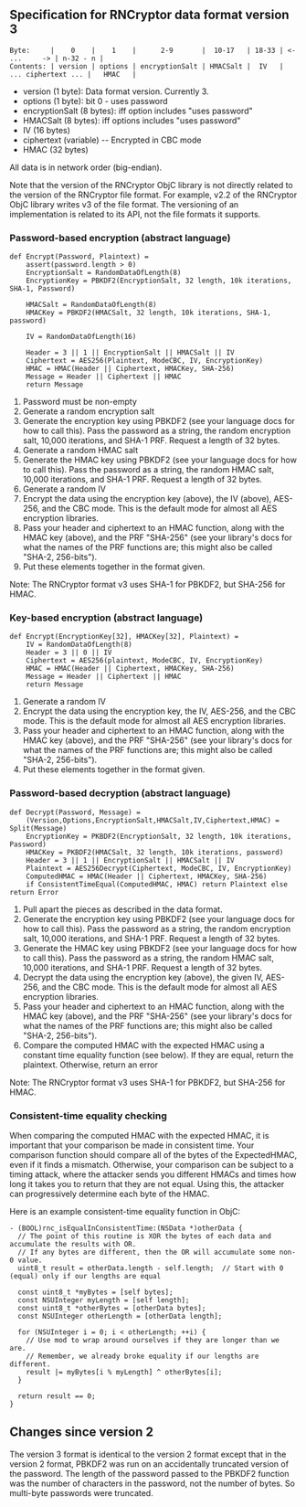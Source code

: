 ## Specification for RNCryptor data format version 3

    Byte:     |    0    |    1    |      2-9       |  10-17   | 18-33 | <-      ...     -> | n-32 - n |
    Contents: | version | options | encryptionSalt | HMACSalt |  IV   | ... ciphertext ... |   HMAC   |
    

* version (1 byte): Data format version. Currently 3.
* options (1 byte): bit 0 - uses password
* encryptionSalt (8 bytes): iff option includes "uses password"
* HMACSalt (8 bytes): iff options includes "uses password"
* IV (16 bytes)
* ciphertext (variable) -- Encrypted in CBC mode
* HMAC (32 bytes)

All data is in network order (big-endian).

Note that the version of the RNCryptor ObjC library is not directly related to the version of the RNCryptor file format. For example, v2.2 of the RNCryptor ObjC library writes v3 of the file format. The versioning of an implementation is related to its API, not the file formats it supports.

### Password-based encryption (abstract language)

```
def Encrypt(Password, Plaintext) =
    assert(password.length > 0)
    EncryptionSalt = RandomDataOfLength(8)
    EncryptionKey = PBKDF2(EncryptionSalt, 32 length, 10k iterations, SHA-1, Password)

    HMACSalt = RandomDataOfLength(8)
    HMACKey = PBKDF2(HMACSalt, 32 length, 10k iterations, SHA-1, password)

    IV = RandomDataOfLength(16)

    Header = 3 || 1 || EncryptionSalt || HMACSalt || IV
    Ciphertext = AES256(Plaintext, ModeCBC, IV, EncryptionKey)
    HMAC = HMAC(Header || Ciphertext, HMACKey, SHA-256)
    Message = Header || Ciphertext || HMAC
    return Message
```

1. Password must be non-empty
1. Generate a random encryption salt
1. Generate the encryption key using PBKDF2 (see your language docs for how to call this). Pass the password as a string, the random encryption salt, 10,000 iterations, and SHA-1 PRF. Request a length of 32 bytes.
1. Generate a random HMAC salt
1. Generate the HMAC key using PBKDF2 (see your language docs for how to call this). Pass the password as a string, the random HMAC salt, 10,000 iterations, and SHA-1 PRF. Request a length of 32 bytes.
1. Generate a random IV
1. Encrypt the data using the encryption key (above), the IV (above), AES-256, and the CBC mode. This is the default mode for almost all AES encryption libraries.
1. Pass your header and ciphertext to an HMAC function, along with the HMAC key (above), and the PRF "SHA-256" (see your library's docs for what the names of the PRF functions are; this might also be called "SHA-2, 256-bits").
1. Put these elements together in the format given.

Note: The RNCryptor format v3 uses SHA-1 for PBKDF2, but SHA-256 for HMAC.

### Key-based encryption (abstract language)

```
def Encrypt(EncryptionKey[32], HMACKey[32], Plaintext) =
    IV = RandomDataOfLength(8)        
    Header = 3 || 0 || IV
    Ciphertext = AES256(plaintext, ModeCBC, IV, EncryptionKey)
    HMAC = HMAC(Header || Ciphertext, HMACKey, SHA-256)
    Message = Header || Ciphertext || HMAC
    return Message
```

1. Generate a random IV
1. Encrypt the data using the encryption key, the IV, AES-256, and the CBC mode. This is the default mode for almost all AES encryption libraries.
1. Pass your header and ciphertext to an HMAC function, along with the HMAC key (above), and the PRF "SHA-256" (see your library's docs for what the names of the PRF functions are; this might also be called "SHA-2, 256-bits").
1. Put these elements together in the format given.

### Password-based decryption (abstract language)

```
def Decrypt(Password, Message) =
    (Version,Options,EncryptionSalt,HMACSalt,IV,Ciphertext,HMAC) = Split(Message)
    EncryptionKey = PKBDF2(EncryptionSalt, 32 length, 10k iterations, Password)
    HMACKey = PKBDF2(HMACSalt, 32 length, 10k iterations, password)
    Header = 3 || 1 || EncryptionSalt || HMACSalt || IV
    Plaintext = AES256Decrypt(Ciphertext, ModeCBC, IV, EncryptionKey)
    ComputedHMAC = HMAC(Header || Ciphertext, HMACKey, SHA-256)
    if ConsistentTimeEqual(ComputedHMAC, HMAC) return Plaintext else return Error
```

1. Pull apart the pieces as described in the data format.
1. Generate the encryption key using PBKDF2 (see your language docs for how to call this). Pass the password as a string, the random encryption salt, 10,000 iterations, and SHA-1 PRF. Request a length of 32 bytes.
1. Generate the HMAC key using PBKDF2 (see your language docs for how to call this). Pass the password as a string, the random HMAC salt, 10,000 iterations, and SHA-1 PRF. Request a length of 32 bytes.
1. Decrypt the data using the encryption key (above), the given IV, AES-256, and the CBC mode. This is the default mode for almost all AES encryption libraries.
1. Pass your header and ciphertext to an HMAC function, along with the HMAC key (above), and the PRF "SHA-256" (see your library's docs for what the names of the PRF functions are; this might also be called "SHA-2, 256-bits").
1. Compare the computed HMAC with the expected HMAC using a constant time equality function (see below). If they are equal, return the plaintext. Otherwise, return an error

Note: The RNCryptor format v3 uses SHA-1 for PBKDF2, but SHA-256 for HMAC.

### Consistent-time equality checking

When comparing the computed HMAC with the expected HMAC, it is important that your comparison be made in consistent time. Your comparison function should compare all of the bytes of the ExpectedHMAC, even if it finds a mismatch. Otherwise, your comparison can be subject to a timing attack, where the attacker sends you different HMACs and times how long it takes you to return that they are not equal. Using this, the attacker can progressively determine each byte of the HMAC.

Here is an example consistent-time equality function in ObjC:
``` objc
- (BOOL)rnc_isEqualInConsistentTime:(NSData *)otherData {
  // The point of this routine is XOR the bytes of each data and accumulate the results with OR.
  // If any bytes are different, then the OR will accumulate some non-0 value.
  uint8_t result = otherData.length - self.length;  // Start with 0 (equal) only if our lengths are equal

  const uint8_t *myBytes = [self bytes];
  const NSUInteger myLength = [self length];
  const uint8_t *otherBytes = [otherData bytes];
  const NSUInteger otherLength = [otherData length];

  for (NSUInteger i = 0; i < otherLength; ++i) {
    // Use mod to wrap around ourselves if they are longer than we are.
    // Remember, we already broke equality if our lengths are different.
    result |= myBytes[i % myLength] ^ otherBytes[i];
  }

  return result == 0;
}
```

## Changes since version 2

The version 3 format is identical to the version 2 format except that in the version 2 format, PBKDF2 was run on an accidentally truncated version of the password. The length of the password passed to the PBKDF2 function was the number of characters in the password, not the number of bytes. So multi-byte passwords were truncated.